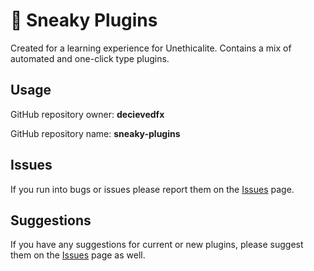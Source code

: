 # :raccoon: Sneaky Plugins

Created for a learning experience for Unethicalite. Contains a mix of automated and one-click type plugins.

## Usage

GitHub repository owner: **decievedfx**

GitHub repository name: **sneaky-plugins**

## Issues

If you run into bugs or issues please report them on the [Issues](https://github.com/deceivedfx/unethicalite-plugins/issues) page.

## Suggestions

If you have any suggestions for current or new plugins, please suggest them on the [Issues](https://github.com/deceivedfx/unethicalite-plugins/issues) page as well.
